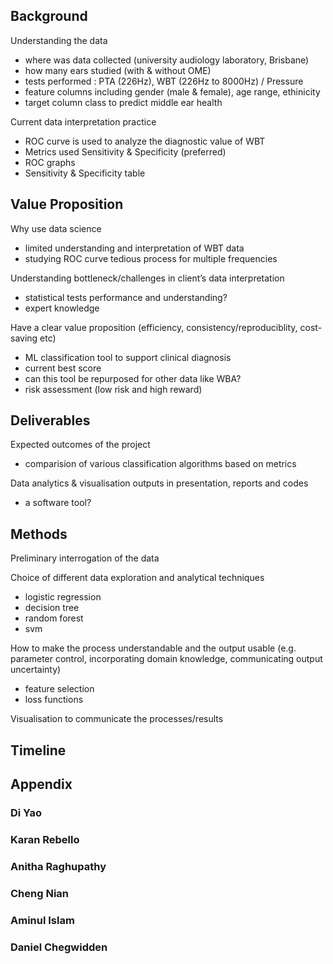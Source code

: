 ## Background
Understanding the data 
- where was data collected (university audiology laboratory, Brisbane) 
- how many ears studied (with & without OME)
- tests performed : PTA (226Hz), WBT (226Hz to 8000Hz) / Pressure
- feature columns including gender (male & female), age range, ethinicity
- target column class to predict middle ear health

Current data interpretation practice
- ROC curve is used to analyze the diagnostic value of WBT
- Metrics used Sensitivity & Specificity (preferred)
- ROC graphs
- Sensitivity & Specificity table

## Value Proposition
Why use data science
- limited understanding and interpretation of WBT data
- studying ROC curve tedious process for multiple frequencies

Understanding bottleneck/challenges in client’s data interpretation
- statistical tests performance and understanding?
- expert knowledge

Have a clear value proposition (efficiency, consistency/reproduciblity, cost-saving etc)
- ML classification tool to support clinical diagnosis
- current best score
- can this tool be repurposed for other data like WBA?
- risk assessment (low risk and high reward)

## Deliverables
Expected outcomes of the project
- comparision of various classification algorithms based on metrics

Data analytics & visualisation outputs in presentation, reports and codes
- a software tool?

## Methods
Preliminary interrogation of the data

Choice of different data exploration and analytical techniques
- logistic regression
- decision tree
- random forest
- svm

How to make the process understandable and the output usable (e.g. parameter control, incorporating domain knowledge, communicating output uncertainty)
- feature selection
- loss functions

Visualisation to communicate the processes/results

## Timeline

## Appendix

### Di Yao

### Karan Rebello

### Anitha Raghupathy

### Cheng Nian

### Aminul Islam

### Daniel Chegwidden
